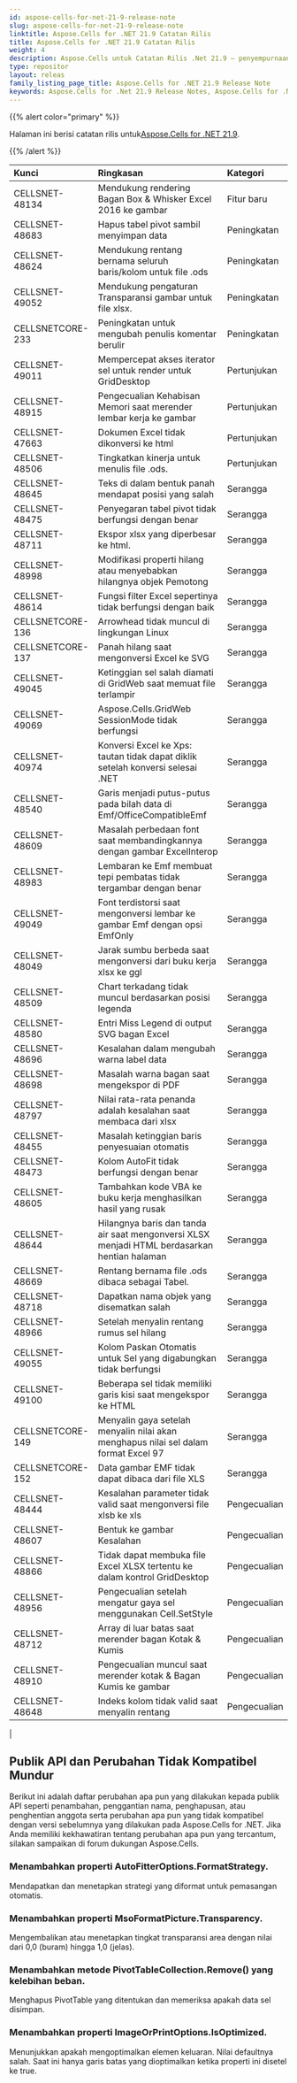 ```yaml
---
id: aspose-cells-for-net-21-9-release-note
slug: aspose-cells-for-net-21-9-release-note
linktitle: Aspose.Cells for .NET 21.9 Catatan Rilis
title: Aspose.Cells for .NET 21.9 Catatan Rilis
weight: 4
description: Aspose.Cells untuk Catatan Rilis .Net 21.9 – penyempurnaan terbaru, fitur baru, dan perbaikan
type: repositor
layout: releas
family_listing_page_title: Aspose.Cells for .NET 21.9 Release Note
keywords: Aspose.Cells for .Net 21.9 Release Notes, Aspose.Cells for .Net 21.9 updates and fixe
---
```

{{% alert color="primary" %}}

 Halaman ini berisi catatan rilis untuk[Aspose.Cells for .NET 21.9](https://www.nuget.org/packages/Aspose.Cells/21.9.0).

{{% /alert %}}

|**Kunci**|**Ringkasan**|**Kategori**|
| :- | :- | :- |
|CELLSNET-48134|Mendukung rendering Bagan Box & Whisker Excel 2016 ke gambar|Fitur baru|
|CELLSNET-48683|Hapus tabel pivot sambil menyimpan data|Peningkatan|
|CELLSNET-48624|Mendukung rentang bernama seluruh baris/kolom untuk file .ods|Peningkatan|
|CELLSNET-49052|Mendukung pengaturan Transparansi gambar untuk file xlsx.|Peningkatan|
|CELLSNETCORE-233|Peningkatan untuk mengubah penulis komentar berulir|Peningkatan|
|CELLSNET-49011|Mempercepat akses iterator sel untuk render untuk GridDesktop|Pertunjukan|
|CELLSNET-48915|Pengecualian Kehabisan Memori saat merender lembar kerja ke gambar|Pertunjukan|
|CELLSNET-47663|Dokumen Excel tidak dikonversi ke html|Pertunjukan|
|CELLSNET-48506|Tingkatkan kinerja untuk menulis file .ods.|Pertunjukan|
|CELLSNET-48645|Teks di dalam bentuk panah mendapat posisi yang salah|Serangga|
|CELLSNET-48475|Penyegaran tabel pivot tidak berfungsi dengan benar|Serangga|
|CELLSNET-48711|Ekspor xlsx yang diperbesar ke html.|Serangga|
|CELLSNET-48998|Modifikasi properti hilang atau menyebabkan hilangnya objek Pemotong|Serangga|
|CELLSNET-48614|Fungsi filter Excel sepertinya tidak berfungsi dengan baik|Serangga|
|CELLSNETCORE-136|Arrowhead tidak muncul di lingkungan Linux|Serangga|
|CELLSNETCORE-137|Panah hilang saat mengonversi Excel ke SVG|Serangga|
|CELLSNET-49045|Ketinggian sel salah diamati di GridWeb saat memuat file terlampir|Serangga|
|CELLSNET-49069|Aspose.Cells.GridWeb SessionMode tidak berfungsi|Serangga|
|CELLSNET-40974| Konversi Excel ke Xps: tautan tidak dapat diklik setelah konversi selesai .NET|Serangga|
|CELLSNET-48540| Garis menjadi putus-putus pada bilah data di Emf/OfficeCompatibleEmf|Serangga|
|CELLSNET-48609|Masalah perbedaan font saat membandingkannya dengan gambar ExcelInterop|Serangga|
|CELLSNET-48983| Lembaran ke Emf membuat tepi pembatas tidak tergambar dengan benar|Serangga|
|CELLSNET-49049|Font terdistorsi saat mengonversi lembar ke gambar Emf dengan opsi EmfOnly|Serangga|
|CELLSNET-48049|Jarak sumbu berbeda saat mengonversi dari buku kerja xlsx ke ggl|Serangga|
|CELLSNET-48509|Chart terkadang tidak muncul berdasarkan posisi legenda|Serangga|
|CELLSNET-48580| Entri Miss Legend di output SVG bagan Excel|Serangga|
|CELLSNET-48696|Kesalahan dalam mengubah warna label data|Serangga|
|CELLSNET-48698|Masalah warna bagan saat mengekspor di PDF|Serangga|
|CELLSNET-48797|Nilai rata-rata penanda adalah kesalahan saat membaca dari xlsx|Serangga|
|CELLSNET-48455|Masalah ketinggian baris penyesuaian otomatis|Serangga|
|CELLSNET-48473|Kolom AutoFit tidak berfungsi dengan benar|Serangga|
|CELLSNET-48605|Tambahkan kode VBA ke buku kerja menghasilkan hasil yang rusak|Serangga|
|CELLSNET-48644|Hilangnya baris dan tanda air saat mengonversi XLSX menjadi HTML berdasarkan hentian halaman|Serangga|
|CELLSNET-48669|Rentang bernama file .ods dibaca sebagai Tabel.|Serangga|
|CELLSNET-48718|Dapatkan nama objek yang disematkan salah|Serangga|
|CELLSNET-48966| Setelah menyalin rentang rumus sel hilang|Serangga|
|CELLSNET-49055| Kolom Paskan Otomatis untuk Sel yang digabungkan tidak berfungsi|Serangga|
|CELLSNET-49100|Beberapa sel tidak memiliki garis kisi saat mengekspor ke HTML|Serangga|
|CELLSNETCORE-149|Menyalin gaya setelah menyalin nilai akan menghapus nilai sel dalam format Excel 97|Serangga|
|CELLSNETCORE-152|Data gambar EMF tidak dapat dibaca dari file XLS|Serangga|
|CELLSNET-48444|Kesalahan parameter tidak valid saat mengonversi file xlsb ke xls|Pengecualian|
|CELLSNET-48607|Bentuk ke gambar Kesalahan|Pengecualian|
|CELLSNET-48866|Tidak dapat membuka file Excel XLSX tertentu ke dalam kontrol GridDesktop|Pengecualian|
|CELLSNET-48956| Pengecualian setelah mengatur gaya sel menggunakan Cell.SetStyle|Pengecualian|
|CELLSNET-48712|Array di luar batas saat merender bagan Kotak & Kumis|Pengecualian|
|CELLSNET-48910|Pengecualian muncul saat merender kotak & Bagan Kumis ke gambar|Pengecualian|
|CELLSNET-48648| Indeks kolom tidak valid saat menyalin rentang|Pengecualian|
|


##  **Publik API dan Perubahan Tidak Kompatibel Mundur**

Berikut ini adalah daftar perubahan apa pun yang dilakukan kepada publik API seperti penambahan, penggantian nama, penghapusan, atau penghentian anggota serta perubahan apa pun yang tidak kompatibel dengan versi sebelumnya yang dilakukan pada Aspose.Cells for .NET. Jika Anda memiliki kekhawatiran tentang perubahan apa pun yang tercantum, silakan sampaikan di forum dukungan Aspose.Cells.

###  **Menambahkan properti AutoFitterOptions.FormatStrategy.**

Mendapatkan dan menetapkan strategi yang diformat untuk pemasangan otomatis.

###  **Menambahkan properti MsoFormatPicture.Transparency.**

 Mengembalikan atau menetapkan tingkat transparansi area dengan nilai dari 0,0 (buram) hingga 1,0 (jelas).

###  **Menambahkan metode PivotTableCollection.Remove() yang kelebihan beban.**

Menghapus PivotTable yang ditentukan dan memeriksa apakah data sel disimpan.

###  **Menambahkan properti ImageOrPrintOptions.IsOptimized.**

 Menunjukkan apakah mengoptimalkan elemen keluaran. Nilai defaultnya salah. Saat ini hanya garis batas yang dioptimalkan ketika properti ini disetel ke true.

